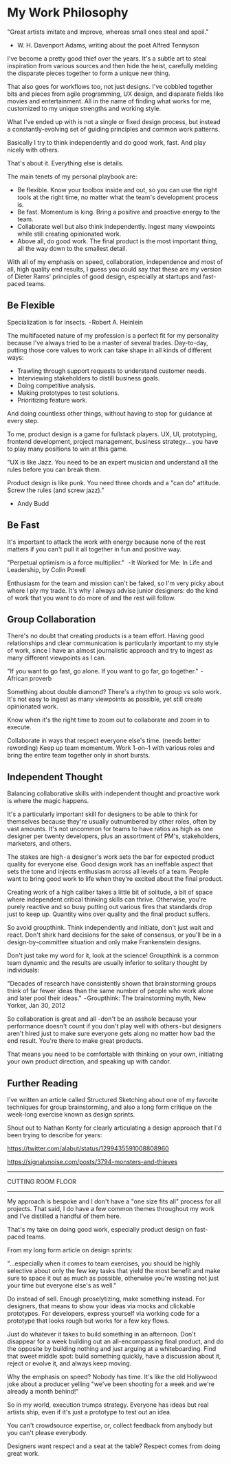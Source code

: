 # My Work Philosophy

"Great artists imitate and improve, whereas small ones steal and spoil."
- W. H. Davenport Adams, writing about the poet Alfred Tennyson

I've become a pretty good thief over the years. It's a subtle art to steal inspiration from various sources and then hide the heist, carefully melding the disparate pieces together to form a unique new thing.

That also goes for workflows too, not just designs. I've cobbled together bits and pieces from agile programming, UX design, and disparate fields like movies and entertainment. All in the name of finding what works for me, customized to my unique strengths and working style.

What I've ended up with is not a single or fixed design process, but instead a constantly-evolving set of guiding principles and common work patterns.

Basically I try to think independently and do good work, fast. And play nicely with others. 

That's about it. Everything else is details.

The main tenets of my personal playbook are:

* Be flexible. Know your toolbox inside and out, so you can use the right tools at the right time, no matter what the team's development process is.
* Be fast. Momentum is king. Bring a positive and proactive energy to the team.
* Collaborate well but also think independently. Ingest many viewpoints while still creating opinionated work.
* Above all, do good work. The final product is the most important thing, all the way down to the smallest detail.

With all of my emphasis on speed, collaboration, independence and most of all, high quality end results, I guess you could say that these are my version of Dieter Rams' principles of good design, especially at startups and fast-paced teams.

## Be Flexible

Specialization is for insects.
 - Robert A. Heinlein

The multifaceted nature of my profession is a perfect fit for my personality because I've always tried to be a master of several trades. Day-to-day, putting those core values to work can take shape in all kinds of different ways:

* Trawling through support requests to understand customer needs.
* Interviewing stakeholders to distill business goals.
* Doing competitive analysis.
* Making prototypes to test solutions.
* Prioritizing feature work.

And doing countless other things, without having to stop for guidance at every step.

To me, product design is a game for fullstack players. UX, UI, prototyping, frontend development, project management, business strategy... you have to play many positions to win at this game.

"UX is like Jazz. You need to be an expert musician and understand all the rules before you can break them.

Product design is like punk. You need three chords and a "can do" attitude. Screw the rules (and screw jazz)."
- Andy Budd

## Be Fast

It's important to attack the work with energy because none of the rest matters if you can't pull it all together in fun and positive way.

"Perpetual optimism is a force multiplier." 
 - It Worked for Me: In Life and Leadership, by Colin Powell

Enthusiasm for the team and mission can't be faked, so I'm very picky about where I ply my trade. It's why I always advise junior designers: do the kind of work that you want to do more of and the rest will follow.

## Group Collaboration

There's no doubt that creating products is a team effort. Having good relationships and clear communication is particularly important to my style of work, since I have an almost journalistic approach and try to ingest as many different viewpoints as I can.

"If you want to go fast, go alone. If you want to go far, go together."
 - African proverb

Something about double diamond? There's a rhythm to group vs solo work. It's not easy to ingest as many viewpoints as possible, yet still create opinionated work.

Know when it's the right time to zoom out to collaborate and zoom in to execute.

Collaborate in ways that respect everyone else's time. (needs better rewording) Keep up team momentum. Work 1-on–1 with various roles and bring the entire team together only in short bursts.

## Independent Thought

Balancing collaborative skills with independent thought and proactive work is where the magic happens.

It's a particularly important skill for designers to be able to think for themselves because they're usually outnumbered by other roles, often by vast amounts. It's not uncommon for teams to have ratios as high as one designer per twenty developers, plus an assortment of PM's, stakeholders, marketers, and others.

The stakes are high - a designer's work sets the bar for expected product quality for everyone else. Good design work has an ineffable aspect that sets the tone and injects enthusiasm across all levels of a team. People want to bring good work to life when they're excited about the final product.

Creating work of a high caliber takes a little bit of solitude, a bit of space where independent critical thinking skills can thrive. Otherwise, you're purely reactive and so busy putting out various fires that standards drop just to keep up. Quantity wins over quality and the final product suffers.

So avoid groupthink. Think independently and initiate, don't just wait and react. Don't shirk hard decisions for the sake of consensus, or you'll be in a design-by-committee situation and only make Frankenstein designs.

Don't just take my word for it, look at the science! Groupthink is a common team dynamic and the results are usually inferior to solitary thought by individuals:

"Decades of research have consistently shown that brainstorming groups think of far fewer ideas than the same number of people who work alone and later pool their ideas."
 - Groupthink: The brainstorming myth, New Yorker, Jan 30, 2012

So collaboration is great and all -don't be an asshole because your performance doesn't count if you don't play well with others - but designers aren't hired just to make sure everyone gets along no matter how bad the end result. You're there to make great products.

That means you need to be comfortable with thinking on your own, initiating your own product direction, and speaking up with candor.

## Further Reading

I've written an article called Structured Sketching about one of my favorite techniques for group brainstorming, and also a long form critique on the week-long exercise known as design sprints.

Shout out to Nathan Konty for clearly articulating a design approach that I'd been trying to describe for years:

https://twitter.com/alabut/status/1299435591008808960

https://signalvnoise.com/posts/3794-monsters-and-thieves

************************

CUTTING ROOM FLOOR

************************

My approach is bespoke and I don't have a "one size fits all" process for all projects. That said, I do have a few common themes throughout my work and I've distilled a handful of them here.

That's my take on doing good work, especially product design on fast-paced teams.

From my long form article on design sprints:

"…especially when it comes to team exercises, you should be highly selective about only the few key tasks that yield the most benefit and make sure to space it out as much as possible, otherwise you're wasting not just your time but everyone else's as well."

Do instead of sell. Enough proselytizing, make something instead. For designers, that means to show your ideas via mocks and clickable prototypes. For developers, express yourself via working code for a prototype that looks rough but works for a few key flows.

Just do whatever it takes to build something in an afternoon. Don't disappear for a week building out an all-encompassing final product, and do the opposite by building nothing and just arguing at a whiteboarding. Find that sweet middle spot: build something quickly, have a discussion about it, reject or evolve it, and always keep moving.

Why the emphasis on speed? Nobody has time. It's like the old Hollywood joke about a producer yelling "we've been shooting for a week and we're already a month behind!"

So in my world, execution trumps strategy. Everyone has ideas but real artists ship, even if it's just a prototype to test out an idea.

You can't crowdsource expertise, or, collect feedback from anybody but you can't please everybody.

Designers want respect and a seat at the table? Respect comes from doing great work.